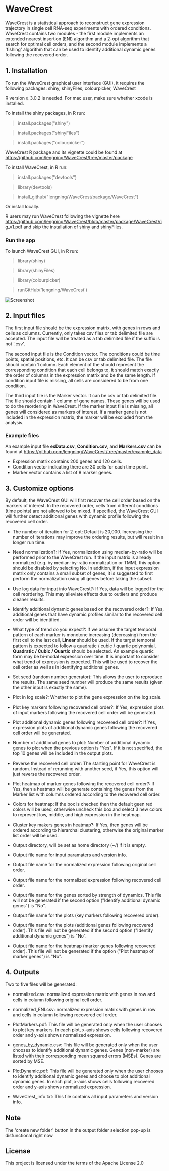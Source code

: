 # WaveCrest


WaveCrest is a statistical approach to
reconstruct gene expression trajectory in single cell RNA-seq experiments with ordered conditions.
WaveCrest contains two modules - the first module implements an extended nearest insertion (ENI) algorithm and
a 2-opt algorithm that
search for optimal cell orders, and the second module implements a 'fishing' algorithm
that can be used to identify additional dynamic genes following the recovered order.

## 1. Installation
To run the WaveCrest graphical user interface (GUI), it requires the following packages: shiny, shinyFiles, colourpicker, WaveCrest

R version ≥ 3.0.2 is needed. For mac user, make sure whether xcode is installed.

To install the shiny packages, in R run:

> install.packages("shiny")

> install.packages("shinyFiles")

> install.packages("colourpicker")

WaveCrest R package and its vignette could be found at https://github.com/lengning/WaveCrest/tree/master/package

To install WaveCrest, in R run: 

> install.packages("devtools")

> library(devtools)

> install_github("lengning/WaveCrest/package/WaveCrest")

Or install locally.

R users may run WaveCrest following the vignette here https://github.com/lengning/WaveCrest/blob/master/package/WaveCrestVig_v1.pdf and skip the installation of shiny and shinyFiles. 

### Run the app
To launch WaveCrest GUI, in R run:

> library(shiny)

> library(shinyFiles)

> library(colourpicker)

> runGitHub('lengning/WaveCrest')

![Screenshot](https://github.com/lengning/WaveCrest/blob/master/wavecrestscreen.png)

## 2. Input files

The first input file should be the expression matrix, with genes in rows and cells as columns. 
Currently, only takes csv files or tab delimited file are accepted.
The input file will be treated as a tab delimited file if the suffix is not '.csv'.


The second input file is the Condition vector. The conditions could be time points, spatial positions, etc. 
It can be csv or tab delimited file. The file should contain 1 column. Each element of the should represent the corresponding condition that each cell belongs to, it should match exactly the order of columns in the expression matrix and be the same length. If condition input file is missing, all cells are considered to be from one condition.

The third input file is the Marker vector. It can be csv or tab delimited file. The file should contain
1 column of gene names. These genes will be used to do the reordering in WaveCrest. If the marker input file is missing, all genes will considered as markers of interest. If a marker gene is not included in the expression matrix, the marker will be excluded from the analysis.

### Example files
An example input file **exData.csv**, **Condition.csv**, and **Markers.csv** can be found at https://github.com/lengning/WaveCrest/tree/master/example_data   
- Expression matrix contains 200 genes and 120 cells.
- Condition vector indicating there are 30 cells for each time point.
- Marker vector contains a list of 8 marker genes.



## 3. Customize options

By default, the WaveCrest GUI will first recover the cell order based on the markers of interest. In the recovered order, cells from different conditions (time points) are not allowed to be mixed.
If specified, the WaveCrest GUI will further detect additional genes with dynamic profile following the recovered cell order.  

- The number of iteration for 2-opt: Default is 20,000. Increasing the number of iterations may improve the ordering results, but will result in a longer run time.

- Need normalization?: If Yes, normalization using median-by-ratio will be performed prior to the WaveCrest run. If the input matrix is already normalized (e.g. by median-by-ratio normalization or TMM), this option should be disabled by selecting No. In addition, if the input expression matrix only contains a small subset of genes, it is suggested to first perform the normalization using all genes before taking the subset.

- Use log data for input into WaveCrest?: If Yes, data will be logged for the cell reordering. This may alleviate effects due to outliers and produce cleaner results.

- Identify additional dynamic genes based on the recovered order?: If Yes, additional genes that have dynamic profiles similar to the recovered cell order will be identified.

- What type of trend do you expect?: If we assume the target temporal pattern of each marker is monotone increasing (decreasing) from the first cell to the last cell, **Linear** should be used. If the target temporal pattern is expected to follow a quadratic / cubic / quartic polynomial,  **Quadratic / Cubic / Quartic** should be selected. An example quartic form may be bi-modal expression over time. It is important to consider what trend of expression is expected. This will be used to recover the cell order as well as in identifying additional genes.

- Set seed (random number generator): This allows the user to reproduce the results. The same seed number will produce the same results (given the other input is exactly the same).  

- Plot in log scale?: Whether to plot the gene expression on the log scale.


- Plot key markers following recovered cell order?: If Yes, expression plots of input markers following the recovered cell order will be generated. 

- Plot additional dynamic genes following recovered cell order?: If Yes, expression plots of additional dynamic genes following the recovered cell order will be generated. 

- Number of additional genes to plot: Number of additional dynamic genes to plot when the previous option is "Yes". If it is not specified, the top 10 genes will be included in the output plots.

- Reverse the recovered cell order: The starting point for WaveCrest is random. Instead of rerunning with another seed, if Yes, this option will just reverse the recovered order.

- Plot heatmap of marker genes following the recovered cell order?: If Yes, then a heatmap will be generate containing the genes from the Marker list with columns ordered according to the recovered cell order.
- Colors for heatmap: If the box is checked then the default geen red colors will be used, otherwise uncheck this box and select 3 new colors to represent low, middle, and high expression in the heatmap.

- Cluster key makers genes in heatmap?: If Yes, then genes will be ordered according to hierarchal clustering, otherwise the original marker list order will be used.

- Output directory, will be set as home directory (~/) if it is empty.
- Output file name for input paramaters and version info.
- Output file name for the normalized expression following original cell order.
- Output file name for the normalized expression following recovered cell order.
- Output file name for the genes sorted by strength of dynamics. This file will not be generated if the second option ("Identify additional dynamic genes") is "No".
- Output file name for the plots (key markers following recovered order).
- Output file name for the plots (additional genes following recovered order). This file will not be generated if the second option ("Identify additional dynamic genes") is "No".
- Output file name for the heatmap (marker genes following recovered order). This file will not be generated if the option ("Plot heatmap of marker genes") is "No".

## 4. Outputs
Two to five files will be generated:
-	normalized.csv: normalized expression matrix with genes in row and cells in column following original cell order.
-	normalized_ENI.csv: normalized expression matrix with genes in row and cells in column following recovered cell order.

- PlotMarkers.pdf: This file will be generated only when the user chooses to plot key markers. In each plot, x-axis shows cells following recovered order and y-axis shows normalized expression. 

-	genes_by_dynamic.csv: This file will be generated only when the user chooses to identify additional dynamic genes. Genes (non-marker) are listed with their corresponding mean squared errors (MSEs). Genes are sorted by MSE.

- PlotDynamic.pdf: This file will be generated only when the user chooses to identify additional dynamic genes and choose to plot additional dynamic genes. In each plot, x-axis shows cells following recovered order and y-axis shows normalized expression. 
 
- WaveCrest_info.txt: This file contains all input parameters and version info.
 
## Note
The 'create new folder' button in the output folder selection pop-up is disfunctional right now



## License
This project is licensed under the terms of the Apache License 2.0

